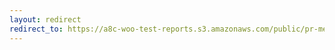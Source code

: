 ```yaml
---
layout: redirect
redirect_to: https://a8c-woo-test-reports.s3.amazonaws.com/public/pr-merge/40887/e2e/index.html
---
```

